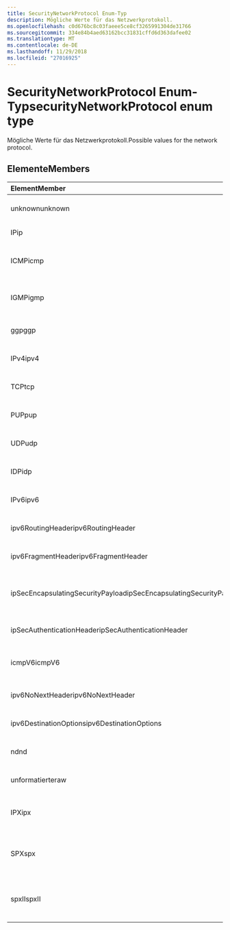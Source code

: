 ```yaml
---
title: SecurityNetworkProtocol Enum-Typ
description: Mögliche Werte für das Netzwerkprotokoll.
ms.openlocfilehash: c0d676bc8c03faeee5ce8cf3265991304de31766
ms.sourcegitcommit: 334e84b4aed63162bcc31831cffd6d363dafee02
ms.translationtype: MT
ms.contentlocale: de-DE
ms.lasthandoff: 11/29/2018
ms.locfileid: "27016925"
---
```

# <a name="securitynetworkprotocol-enum-type"></a><span data-ttu-id="38223-103">SecurityNetworkProtocol Enum-Typ</span><span class="sxs-lookup"><span data-stu-id="38223-103">securityNetworkProtocol enum type</span></span>

<span data-ttu-id="38223-104">Mögliche Werte für das Netzwerkprotokoll.</span><span class="sxs-lookup"><span data-stu-id="38223-104">Possible values for the network protocol.</span></span>

## <a name="members"></a><span data-ttu-id="38223-105">Elemente</span><span class="sxs-lookup"><span data-stu-id="38223-105">Members</span></span>

|<span data-ttu-id="38223-106">Element</span><span class="sxs-lookup"><span data-stu-id="38223-106">Member</span></span>|<span data-ttu-id="38223-107">Wert</span><span class="sxs-lookup"><span data-stu-id="38223-107">Value</span></span>|<span data-ttu-id="38223-108">Beschreibung</span><span class="sxs-lookup"><span data-stu-id="38223-108">Description</span></span>|
|:---|:---|:---|
|<span data-ttu-id="38223-109">unknown</span><span class="sxs-lookup"><span data-stu-id="38223-109">unknown</span></span>|<span data-ttu-id="38223-110">-1</span><span class="sxs-lookup"><span data-stu-id="38223-110">-1</span></span>|<span data-ttu-id="38223-111">Unbekanntes Protokoll.</span><span class="sxs-lookup"><span data-stu-id="38223-111">Unknown protocol.</span></span>|
|<span data-ttu-id="38223-112">IP</span><span class="sxs-lookup"><span data-stu-id="38223-112">ip</span></span>|<span data-ttu-id="38223-113">0</span><span class="sxs-lookup"><span data-stu-id="38223-113">0</span></span>|<span data-ttu-id="38223-114">Internetprotokoll.</span><span class="sxs-lookup"><span data-stu-id="38223-114">Internet Protocol.</span></span>|
|<span data-ttu-id="38223-115">ICMP</span><span class="sxs-lookup"><span data-stu-id="38223-115">icmp</span></span>|<span data-ttu-id="38223-116">1</span><span class="sxs-lookup"><span data-stu-id="38223-116">1</span></span>| <span data-ttu-id="38223-117">Internet Control Message-Protokoll.</span><span class="sxs-lookup"><span data-stu-id="38223-117">Internet Control Message Protocol.</span></span>|
|<span data-ttu-id="38223-118">IGMP</span><span class="sxs-lookup"><span data-stu-id="38223-118">igmp</span></span>|<span data-ttu-id="38223-119">2</span><span class="sxs-lookup"><span data-stu-id="38223-119">2</span></span>| <span data-ttu-id="38223-120">Internet Group Management Protocol.</span><span class="sxs-lookup"><span data-stu-id="38223-120">Internet Group Management Protocol.</span></span>|
|<span data-ttu-id="38223-121">ggp</span><span class="sxs-lookup"><span data-stu-id="38223-121">ggp</span></span>|<span data-ttu-id="38223-122">3</span><span class="sxs-lookup"><span data-stu-id="38223-122">3</span></span>| <span data-ttu-id="38223-123">Gateway zu Gateway-Protokoll.</span><span class="sxs-lookup"><span data-stu-id="38223-123">Gateway To Gateway Protocol.</span></span>|
|<span data-ttu-id="38223-124">IPv4</span><span class="sxs-lookup"><span data-stu-id="38223-124">ipv4</span></span>|<span data-ttu-id="38223-125">4</span><span class="sxs-lookup"><span data-stu-id="38223-125">4</span></span>| <span data-ttu-id="38223-126">Internetprotokoll, Version 4.</span><span class="sxs-lookup"><span data-stu-id="38223-126">Internet Protocol version 4.</span></span>|
|<span data-ttu-id="38223-127">TCP</span><span class="sxs-lookup"><span data-stu-id="38223-127">tcp</span></span>|<span data-ttu-id="38223-128">6</span><span class="sxs-lookup"><span data-stu-id="38223-128">6</span></span>| <span data-ttu-id="38223-129">Transmission Control-Protokoll.</span><span class="sxs-lookup"><span data-stu-id="38223-129">Transmission Control Protocol.</span></span>|
|<span data-ttu-id="38223-130">PUP</span><span class="sxs-lookup"><span data-stu-id="38223-130">pup</span></span>|<span data-ttu-id="38223-131">12</span><span class="sxs-lookup"><span data-stu-id="38223-131">12</span></span>| <span data-ttu-id="38223-132">PARC Universal Paket Protokoll.</span><span class="sxs-lookup"><span data-stu-id="38223-132">PARC Universal Packet Protocol.</span></span>|
|<span data-ttu-id="38223-133">UDP</span><span class="sxs-lookup"><span data-stu-id="38223-133">udp</span></span>|<span data-ttu-id="38223-134">17</span><span class="sxs-lookup"><span data-stu-id="38223-134">17</span></span>| <span data-ttu-id="38223-135">User Datagram-Protokoll.</span><span class="sxs-lookup"><span data-stu-id="38223-135">User Datagram Protocol.</span></span>|
|<span data-ttu-id="38223-136">IDP</span><span class="sxs-lookup"><span data-stu-id="38223-136">idp</span></span>|<span data-ttu-id="38223-137">22</span><span class="sxs-lookup"><span data-stu-id="38223-137">22</span></span>| <span data-ttu-id="38223-138">Internet Datagram-Protokoll.</span><span class="sxs-lookup"><span data-stu-id="38223-138">Internet Datagram Protocol.</span></span>|
|<span data-ttu-id="38223-139">IPv6</span><span class="sxs-lookup"><span data-stu-id="38223-139">ipv6</span></span>|<span data-ttu-id="38223-140">41</span><span class="sxs-lookup"><span data-stu-id="38223-140">41</span></span>| <span data-ttu-id="38223-141">Internetprotokoll, Version 6 (ipv6).</span><span class="sxs-lookup"><span data-stu-id="38223-141">Internet Protocol version 6 (ipv6).</span></span>|
|<span data-ttu-id="38223-142">ipv6RoutingHeader</span><span class="sxs-lookup"><span data-stu-id="38223-142">ipv6RoutingHeader</span></span>|<span data-ttu-id="38223-143">43</span><span class="sxs-lookup"><span data-stu-id="38223-143">43</span></span>| <span data-ttu-id="38223-144">IPv6-Routing-Header.</span><span class="sxs-lookup"><span data-stu-id="38223-144">ipv6 Routing header.</span></span>|
|<span data-ttu-id="38223-145">ipv6FragmentHeader</span><span class="sxs-lookup"><span data-stu-id="38223-145">ipv6FragmentHeader</span></span>|<span data-ttu-id="38223-146">44</span><span class="sxs-lookup"><span data-stu-id="38223-146">44</span></span>| <span data-ttu-id="38223-147">IPv6-Fragment Header.</span><span class="sxs-lookup"><span data-stu-id="38223-147">ipv6 Fragment header.</span></span>|
|<span data-ttu-id="38223-148">ipSecEncapsulatingSecurityPayload</span><span class="sxs-lookup"><span data-stu-id="38223-148">ipSecEncapsulatingSecurityPayload</span></span>|<span data-ttu-id="38223-149">50</span><span class="sxs-lookup"><span data-stu-id="38223-149">50</span></span>| <span data-ttu-id="38223-150">IPv6-Encapsulating Security Payload-Header.</span><span class="sxs-lookup"><span data-stu-id="38223-150">ipv6 Encapsulating Security Payload header.</span></span>|
|<span data-ttu-id="38223-151">ipSecAuthenticationHeader</span><span class="sxs-lookup"><span data-stu-id="38223-151">ipSecAuthenticationHeader</span></span>|<span data-ttu-id="38223-152">51</span><span class="sxs-lookup"><span data-stu-id="38223-152">51</span></span>| <span data-ttu-id="38223-153">IPv6-Authentication-Header.</span><span class="sxs-lookup"><span data-stu-id="38223-153">ipv6 Authentication header.</span></span>|
|<span data-ttu-id="38223-154">icmpV6</span><span class="sxs-lookup"><span data-stu-id="38223-154">icmpV6</span></span>|<span data-ttu-id="38223-155">58</span><span class="sxs-lookup"><span data-stu-id="38223-155">58</span></span>| <span data-ttu-id="38223-156">Internet Control Message Protocol für ipv6.</span><span class="sxs-lookup"><span data-stu-id="38223-156">Internet Control Message Protocol for ipv6.</span></span>|
|<span data-ttu-id="38223-157">ipv6NoNextHeader</span><span class="sxs-lookup"><span data-stu-id="38223-157">ipv6NoNextHeader</span></span>|<span data-ttu-id="38223-158">59</span><span class="sxs-lookup"><span data-stu-id="38223-158">59</span></span>| <span data-ttu-id="38223-159">IPv6 keine nächste Kopfzeile.</span><span class="sxs-lookup"><span data-stu-id="38223-159">ipv6 No next header.</span></span>|
|<span data-ttu-id="38223-160">ipv6DestinationOptions</span><span class="sxs-lookup"><span data-stu-id="38223-160">ipv6DestinationOptions</span></span>|<span data-ttu-id="38223-161">60</span><span class="sxs-lookup"><span data-stu-id="38223-161">60</span></span>| <span data-ttu-id="38223-162">IPv6-Ziel-Optionen-Header.</span><span class="sxs-lookup"><span data-stu-id="38223-162">ipv6 Destination Options header.</span></span>|
|<span data-ttu-id="38223-163">nd</span><span class="sxs-lookup"><span data-stu-id="38223-163">nd</span></span>|<span data-ttu-id="38223-164">77</span><span class="sxs-lookup"><span data-stu-id="38223-164">77</span></span>| <span data-ttu-id="38223-165">NET Disk-Protokoll (nicht offizieller).</span><span class="sxs-lookup"><span data-stu-id="38223-165">Net Disk Protocol (unofficial).</span></span>|
|<span data-ttu-id="38223-166">unformatierte</span><span class="sxs-lookup"><span data-stu-id="38223-166">raw</span></span>|<span data-ttu-id="38223-167">255</span><span class="sxs-lookup"><span data-stu-id="38223-167">255</span></span>| <span data-ttu-id="38223-168">Unformatierte Protokoll für die IP-Pakete.</span><span class="sxs-lookup"><span data-stu-id="38223-168">Raw IP packet protocol.</span></span>|
|<span data-ttu-id="38223-169">IPX</span><span class="sxs-lookup"><span data-stu-id="38223-169">ipx</span></span>|<span data-ttu-id="38223-170">1000</span><span class="sxs-lookup"><span data-stu-id="38223-170">1000</span></span>| <span data-ttu-id="38223-171">Internet Packet Exchange-Protokoll.</span><span class="sxs-lookup"><span data-stu-id="38223-171">Internet Packet Exchange Protocol.</span></span>|
|<span data-ttu-id="38223-172">SPX</span><span class="sxs-lookup"><span data-stu-id="38223-172">spx</span></span>|<span data-ttu-id="38223-173">1256</span><span class="sxs-lookup"><span data-stu-id="38223-173">1256</span></span>| <span data-ttu-id="38223-174">Sequenzierten Pakets Exchange-Protokoll.</span><span class="sxs-lookup"><span data-stu-id="38223-174">Sequenced Packet Exchange protocol.</span></span>|
|<span data-ttu-id="38223-175">spxII</span><span class="sxs-lookup"><span data-stu-id="38223-175">spxII</span></span>|<span data-ttu-id="38223-176">1257</span><span class="sxs-lookup"><span data-stu-id="38223-176">1257</span></span>| <span data-ttu-id="38223-177">Sequenzierten Pakets Exchange Version 2-Protokoll.</span><span class="sxs-lookup"><span data-stu-id="38223-177">Sequenced Packet Exchange version 2 protocol.</span></span>|